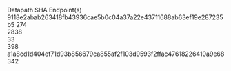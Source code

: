 Datapath SHA                                                       Endpoint(s)
9118e2abab263418fb43936cae5b0c04a37a22e43711688ab63ef19e287235b5   274    
                                                                   2838   
                                                                   33     
                                                                   398    
a1a8cd1d404ef71d93b856679ca855af2f103d9593f2ffac47618226410a9e68   342    
